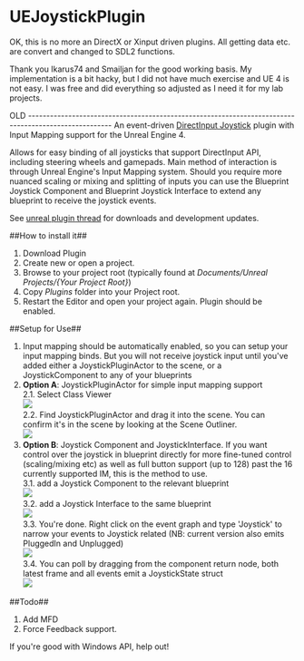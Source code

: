 UEJoystickPlugin
====================
OK, this is no more an DirectX or Xinput driven plugins. All getting data etc. are convert and changed to SDL2 functions.

Thank you Ikarus74 and Smailjan for the good working basis. My implementation is a bit hacky, but I did not have much exercise and UE 4 is not easy.
I was free and did everything so adjusted as I need it for my lab projects. 

OLD -----------------------------------------------------------------------------------------------------
An event-driven [DirectInput Joystick](http://msdn.microsoft.com/en-gb/library/windows/desktop/ee418273) plugin with Input Mapping support for the Unreal Engine 4.

Allows for easy binding of all joysticks that support DirectInput API, including steering wheels and gamepads. Main method of interaction is through Unreal Engine's Input Mapping system. Should you require more nuanced scaling or mixing and splitting of inputs you can use the Blueprint Joystick Component and Blueprint Joystick Interface to extend any blueprint to receive the joystick events.

See [unreal plugin thread](https://forums.unrealengine.com/showthread.php?51237-Joystick-Plugin) for downloads and development updates.

##How to install it##

1. Download Plugin
2. Create new or open a project.
3. Browse to your project root (typically found at *Documents/Unreal Projects/{Your Project Root}*)
4. Copy *Plugins* folder into your Project root.
5. Restart the Editor and open your project again. Plugin should be enabled.

##Setup for Use##

<ol>
<li> Input mapping should be automatically enabled, so you can setup your input mapping binds. But you will not receive joystick input until you've added either a JoystickPluginActor to the scene, or a JoystickComponent to any of your blueprints
<li> <b>Option A</b>: JoystickPluginActor for simple input mapping support
<br>2.1. Select Class Viewer
<br><img src="http://i.imgur.com/YEzVwWt.png">
<br>2.2. Find JoystickPluginActor and drag it into the scene. You can confirm it's in the scene by looking at the Scene Outliner.
<br><img src="http://i.imgur.com/trBbvbU.png">
<br>
<li><b>Option B</b>: Joystick Component and JoystickInterface. If you want control over the joystick in blueprint directly for more fine-tuned control (scaling/mixing etc) as well as full button support (up to 128) past the 16 currently supported IM, this is the method to use.
<br>3.1. add a Joystick Component to the relevant blueprint
<br><img src="http://i.imgur.com/D9p2Ehb.png">
<br>3.2. add a Joystick Interface to the same blueprint
<br><img src="http://i.imgur.com/yd5Us2I.png">
<br>3.3. You're done. Right click on the event graph and type 'Joystick' to narrow your events to Joystick related (NB: current version also emits PluggedIn and Unplugged)
<br><img src="http://i.imgur.com/h3cxZ2L.png">
<br>3.4. You can poll by dragging from the component return node, both latest frame and all events emit a JoystickState struct
<br><img src="http://i.imgur.com/AX9lAcn.png">
</ol>

##Todo##
1. Add MFD
2. Force Feedback support. 

If you're good with Windows API, help out!
